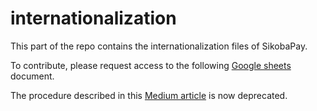 # internationalization

This part of the repo contains the internationalization files of SikobaPay.

To contribute, please request access to the following [Google sheets](https://docs.google.com/spreadsheets/d/1wBlILixCgDnnupcYkLJ7ClIWgw6w4EXxR9sbmCO0Kw8) document.

The procedure described in this [Medium article](https://medium.com/sikoba-network/multi-language-sikobapay-40900a8c4443) is now deprecated.

